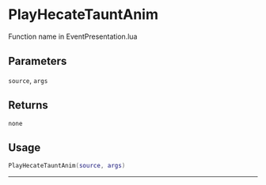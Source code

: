# PlayHecateTauntAnim
Function name in EventPresentation.lua
## Parameters
`source`, `args`
## Returns
`none`
## Usage
```lua
PlayHecateTauntAnim(source, args)
```
---
